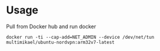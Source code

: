 # Usage
Pull from Docker hub and run docker
```
docker run -ti --cap-add=NET_ADMIN --device /dev/net/tun multimikael/ubuntu-nordvpn:arm32v7-latest
```

